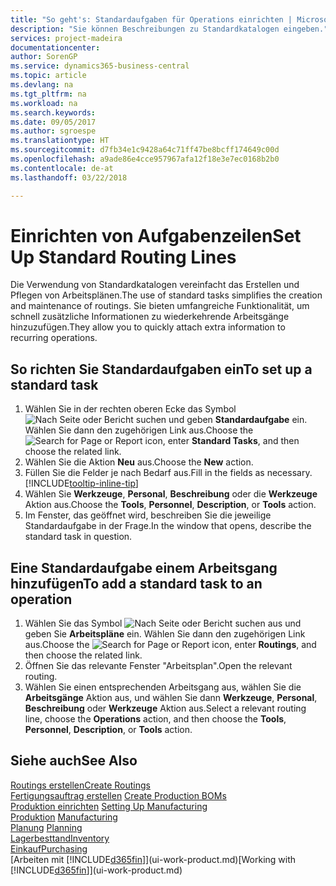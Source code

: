 ```yaml
---
title: "So geht's: Standardaufgaben für Operations einrichten | Microsoft Docs"
description: "Sie können Beschreibungen zu Standardkatalogen eingeben."
services: project-madeira
documentationcenter: 
author: SorenGP
ms.service: dynamics365-business-central
ms.topic: article
ms.devlang: na
ms.tgt_pltfrm: na
ms.workload: na
ms.search.keywords: 
ms.date: 09/05/2017
ms.author: sgroespe
ms.translationtype: HT
ms.sourcegitcommit: d7fb34e1c9428a64c71ff47be8bcff174649c00d
ms.openlocfilehash: a9ade86e4cce957967afa12f18e3e7ec0168b2b0
ms.contentlocale: de-at
ms.lasthandoff: 03/22/2018

---
```

# <a name="set-up-standard-routing-lines"></a><span data-ttu-id="39bf7-103">Einrichten von Aufgabenzeilen</span><span class="sxs-lookup"><span data-stu-id="39bf7-103">Set Up Standard Routing Lines</span></span>
<span data-ttu-id="39bf7-104">Die Verwendung von Standardkatalogen vereinfacht das Erstellen und Pflegen von Arbeitsplänen.</span><span class="sxs-lookup"><span data-stu-id="39bf7-104">The use of standard tasks simplifies the creation and maintenance of routings.</span></span> <span data-ttu-id="39bf7-105">Sie bieten umfangreiche Funktionalität, um schnell zusätzliche Informationen zu wiederkehrende Arbeitsgänge hinzuzufügen.</span><span class="sxs-lookup"><span data-stu-id="39bf7-105">They allow you to quickly attach extra information to recurring operations.</span></span>

## <a name="to-set-up-a-standard-task"></a><span data-ttu-id="39bf7-106">So richten Sie Standardaufgaben ein</span><span class="sxs-lookup"><span data-stu-id="39bf7-106">To set up a standard task</span></span>
1. <span data-ttu-id="39bf7-107">Wählen Sie in der rechten oberen Ecke das Symbol ![Nach Seite oder Bericht suchen](media/ui-search/search_small.png "Nach Seite oder Bericht suchen") und geben **Standardaufgabe** ein. Wählen Sie dann den zugehörigen Link aus.</span><span class="sxs-lookup"><span data-stu-id="39bf7-107">Choose the ![Search for Page or Report](media/ui-search/search_small.png "Search for Page or Report icon") icon, enter **Standard Tasks**, and then choose the related link.</span></span>
2. <span data-ttu-id="39bf7-108">Wählen Sie die Aktion **Neu** aus.</span><span class="sxs-lookup"><span data-stu-id="39bf7-108">Choose the **New** action.</span></span>
3. <span data-ttu-id="39bf7-109">Füllen Sie die Felder je nach Bedarf aus.</span><span class="sxs-lookup"><span data-stu-id="39bf7-109">Fill in the fields as necessary.</span></span> [!INCLUDE[tooltip-inline-tip](includes/tooltip-inline-tip_md.md)]
4. <span data-ttu-id="39bf7-110">Wählen Sie **Werkzeuge**, **Personal**, **Beschreibung** oder die **Werkzeuge** Aktion aus.</span><span class="sxs-lookup"><span data-stu-id="39bf7-110">Choose the **Tools**, **Personnel**, **Description**, or **Tools** action.</span></span>
5. <span data-ttu-id="39bf7-111">Im Fenster, das geöffnet wird, beschreiben Sie die jeweilige Standardaufgabe in der Frage.</span><span class="sxs-lookup"><span data-stu-id="39bf7-111">In the window that opens, describe the standard task in question.</span></span>

## <a name="to-add-a-standard-task-to-an-operation"></a><span data-ttu-id="39bf7-112">Eine Standardaufgabe einem Arbeitsgang hinzufügen</span><span class="sxs-lookup"><span data-stu-id="39bf7-112">To add a standard task to an operation</span></span>
1. <span data-ttu-id="39bf7-113">Wählen Sie das Symbol ![Nach Seite oder Bericht suchen](media/ui-search/search_small.png "Nach Seite oder Bericht suchen") aus und geben Sie **Arbeitspläne** ein. Wählen Sie dann den zugehörigen Link aus.</span><span class="sxs-lookup"><span data-stu-id="39bf7-113">Choose the ![Search for Page or Report](media/ui-search/search_small.png "Search for Page or Report icon") icon, enter **Routings**, and then choose the related link.</span></span>
2. <span data-ttu-id="39bf7-114">Öffnen Sie das relevante Fenster "Arbeitsplan".</span><span class="sxs-lookup"><span data-stu-id="39bf7-114">Open the relevant routing.</span></span>
3. <span data-ttu-id="39bf7-115">Wählen Sie einen entsprechenden Arbeitsgang aus, wählen Sie die **Arbeitsgänge** Aktion aus, und wählen Sie dann **Werkzeuge**, **Personal**, **Beschreibung** oder **Werkzeuge** Aktion aus.</span><span class="sxs-lookup"><span data-stu-id="39bf7-115">Select a relevant routing line, choose the **Operations** action, and then choose the **Tools**, **Personnel**, **Description**, or **Tools** action.</span></span>

## <a name="see-also"></a><span data-ttu-id="39bf7-116">Siehe auch</span><span class="sxs-lookup"><span data-stu-id="39bf7-116">See Also</span></span>  
[<span data-ttu-id="39bf7-117">Routings erstellen</span><span class="sxs-lookup"><span data-stu-id="39bf7-117">Create Routings</span></span>](production-how-to-create-routings.md)  
<span data-ttu-id="39bf7-118">[Fertigungsauftrag erstellen](production-how-to-create-production-boms.md)   </span><span class="sxs-lookup"><span data-stu-id="39bf7-118">[Create Production BOMs](production-how-to-create-production-boms.md)   </span></span>  
<span data-ttu-id="39bf7-119">[Produktion einrichten](production-configure-production-processes.md) </span><span class="sxs-lookup"><span data-stu-id="39bf7-119">[Setting Up Manufacturing](production-configure-production-processes.md) </span></span>  
<span data-ttu-id="39bf7-120">[Produktion](production-manage-manufacturing.md)  </span><span class="sxs-lookup"><span data-stu-id="39bf7-120">[Manufacturing](production-manage-manufacturing.md)  </span></span>  
<span data-ttu-id="39bf7-121">[Planung](production-planning.md) </span><span class="sxs-lookup"><span data-stu-id="39bf7-121">[Planning](production-planning.md) </span></span>  
[<span data-ttu-id="39bf7-122">Lagerbesttand</span><span class="sxs-lookup"><span data-stu-id="39bf7-122">Inventory</span></span>](inventory-manage-inventory.md)  
[<span data-ttu-id="39bf7-123">Einkauf</span><span class="sxs-lookup"><span data-stu-id="39bf7-123">Purchasing</span></span>](purchasing-manage-purchasing.md)  
<span data-ttu-id="39bf7-124">[Arbeiten mit [!INCLUDE[d365fin](includes/d365fin_md.md)]](ui-work-product.md)</span><span class="sxs-lookup"><span data-stu-id="39bf7-124">[Working with [!INCLUDE[d365fin](includes/d365fin_md.md)]](ui-work-product.md)</span></span>  

